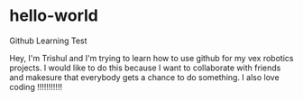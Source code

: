 # hello-world
Github Learning Test

Hey, I'm Trishul and I'm trying to learn how to use github for my vex robotics projects. I would like to do this because I want to collaborate with friends and makesure that everybody gets a chance to do something. I also love coding !!!!!!!!!!!
